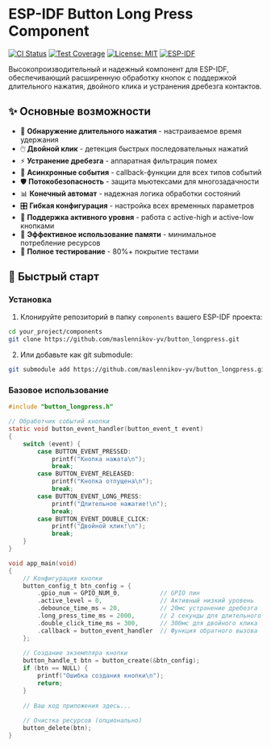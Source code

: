 # ESP-IDF Button Long Press Component

[![CI Status](https://github.com/maslennikov-yv/button_longpress/workflows/ESP-IDF%20Button%20Component%20CI/badge.svg)](https://github.com/maslennikov-yv/button_longpress/actions)
[![Test Coverage](https://img.shields.io/badge/coverage-80%25-green.svg)](https://github.com/maslennikov-yv/button_longpress/actions)
[![License: MIT](https://img.shields.io/badge/License-MIT-yellow.svg)](https://opensource.org/licenses/MIT)
[![ESP-IDF](https://img.shields.io/badge/ESP--IDF-v4.4%2B-blue.svg)](https://github.com/espressif/esp-idf)

Высокопроизводительный и надежный компонент для ESP-IDF, обеспечивающий расширенную обработку кнопок с поддержкой длительного нажатия, двойного клика и устранения дребезга контактов.

## ✨ Основные возможности

- 🔘 **Обнаружение длительного нажатия** - настраиваемое время удержания
- 🖱️ **Двойной клик** - детекция быстрых последовательных нажатий
- ⚡ **Устранение дребезга** - аппаратная фильтрация помех
- 🔄 **Асинхронные события** - callback-функции для всех типов событий
- 🛡️ **Потокобезопасность** - защита мьютексами для многозадачности
- 📊 **Конечный автомат** - надежная логика обработки состояний
- 🎛️ **Гибкая конфигурация** - настройка всех временных параметров
- 🔌 **Поддержка активного уровня** - работа с active-high и active-low кнопками
- 💾 **Эффективное использование памяти** - минимальное потребление ресурсов
- 🧪 **Полное тестирование** - 80%+ покрытие тестами

## 🚀 Быстрый старт

### Установка

1. Клонируйте репозиторий в папку `components` вашего ESP-IDF проекта:
```bash
cd your_project/components
git clone https://github.com/maslennikov-yv/button_longpress.git
```

2. Или добавьте как git submodule:
```bash
git submodule add https://github.com/maslennikov-yv/button_longpress.git components/button_longpress
```

### Базовое использование

```c
#include "button_longpress.h"

// Обработчик событий кнопки
static void button_event_handler(button_event_t event)
{
    switch (event) {
        case BUTTON_EVENT_PRESSED:
            printf("Кнопка нажата\n");
            break;
        case BUTTON_EVENT_RELEASED:
            printf("Кнопка отпущена\n");
            break;
        case BUTTON_EVENT_LONG_PRESS:
            printf("Длительное нажатие!\n");
            break;
        case BUTTON_EVENT_DOUBLE_CLICK:
            printf("Двойной клик!\n");
            break;
    }
}

void app_main(void)
{
    // Конфигурация кнопки
    button_config_t btn_config = {
        .gpio_num = GPIO_NUM_0,           // GPIO пин
        .active_level = 0,                // Активный низкий уровень
        .debounce_time_ms = 20,           // 20мс устранение дребезга
        .long_press_time_ms = 2000,       // 2 секунды для длительного нажатия
        .double_click_time_ms = 300,      // 300мс для двойного клика
        .callback = button_event_handler  // Функция обратного вызова
    };
    
    // Создание экземпляра кнопки
    button_handle_t btn = button_create(&btn_config);
    if (btn == NULL) {
        printf("Ошибка создания кнопки\n");
        return;
    }
    
    // Ваш код приложения здесь...
    
    // Очистка ресурсов (опционально)
    button_delete(btn);
}
